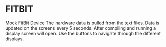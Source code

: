 # FITBIT
Mock FitBit Device
The hardware data is pulled from the text files.
Data is updated on the screens every 5 seconds.
After compiling and running a display screen will open.
Use the buttons to navigate through the different displays.